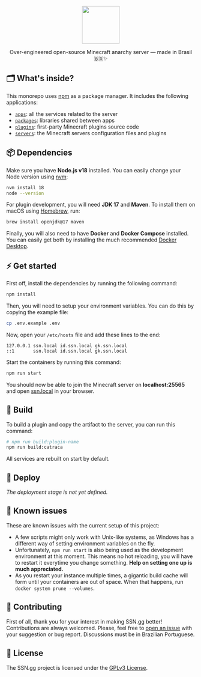 <p align="center">
  <img src="./packages/ssnkit/assets/img/ssn-icon.png" width="100" />
</p>

<p align="center">
    Over-engineered open-source Minecraft anarchy server — made in Brasil 🇧🇷✨
</p>

## 🗂 What's inside?

This monorepo uses [npm](https://www.npmjs.com/) as a package manager. It includes the following applications:

- [`apps`](./apps): all the services related to the server
- [`packages`](./packages): libraries shared between apps
- [`plugins`](./plugins): first-party Minecraft plugins source code
- [`servers`](./servers): the Minecraft servers configuration files and plugins

## 📦 Dependencies

Make sure you have **Node.js v18** installed. You can easily change your Node version using [nvm](https://github.com/nvm-sh/nvm):
```bash
nvm install 18
node --version
```

For plugin development, you will need **JDK 17** and **Maven**. To install them on macOS using [Homebrew](https://brew.sh), run:
```bash
brew install openjdk@17 maven
```

Finally, you will also need to have **Docker** and **Docker Compose** installed. You can easily get both by installing the much recommended [Docker Desktop](https://www.docker.com/products/docker-desktop).

## ⚡️ Get started

First off, install the dependencies by running the following command:
```bash
npm install
```

Then, you will need to setup your environment variables. You can do this by copying the example file:
```bash
cp .env.example .env
```

Now, open your `/etc/hosts` file and add these lines to the end:
```
127.0.0.1 ssn.local id.ssn.local gk.ssn.local
::1       ssn.local id.ssn.local gk.ssn.local
```

Start the containers by running this command:
```bash
npm run start
```

You should now be able to join the Minecraft server on **localhost:25565** and open [ssn.local](http://ssn.local) in your browser.

## 🧰 Build

To build a plugin and copy the artifact to the server, you can run this command:
```bash
# npm run build:plugin-name
npm run build:catraca
```

All services are rebuilt on start by default.

## 🚀 Deploy

_The deployment stage is not yet defined._

## 🤒 Known issues

These are known issues with the current setup of this project:

- A few scripts might only work with Unix-like systems, as Windows has a different way of setting environment variables on the fly.
- Unfortunately, `npm run start` is also being used as the development environment at this moment. This means no hot reloading, you will have to restart it everytime you change something. **Help on setting one up is much appreciated.**
- As you restart your instance multiple times, a gigantic build cache will form until your containers are out of space. When that happens, run `docker system prune --volumes`.

## 🤝 Contributing

First of all, thank you for your interest in making SSN.gg better! Contributions are always welcomed. Please, feel free to [open an issue](https://github.com/doceazedo/ssn/issues) with your suggestion or bug report. Discussions must be in Brazilian Portuguese.

## 📝 License

The SSN.gg project is licensed under the [GPLv3 License](LICENSE).